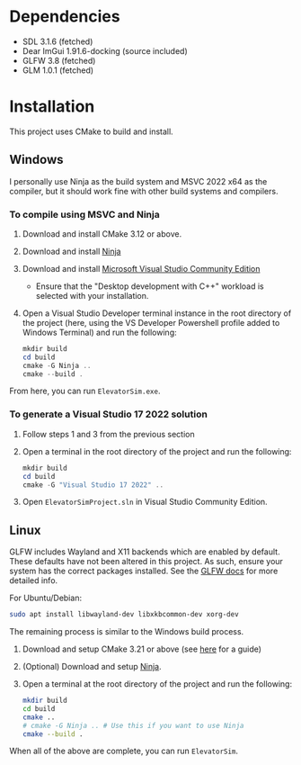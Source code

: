 # Dependencies

- SDL 3.1.6 (fetched)
- Dear ImGui 1.91.6-docking (source included)
- GLFW 3.8 (fetched)
- GLM 1.0.1 (fetched)

# Installation

This project uses CMake to build and install.

## Windows

I personally use Ninja as the build system and MSVC 2022 x64 as the compiler, but it should work fine with other build systems and compilers.

### To compile using MSVC and Ninja

1. Download and install CMake 3.12 or above.
2. Download and install [Ninja](https://github.com/ninja-build/ninja/wiki/Pre-built-Ninja-packages)
3. Download and install [Microsoft Visual Studio Community Edition](https://visualstudio.microsoft.com/thank-you-downloading-visual-studio/?sku=Community&channel=Release&version=VS2022&source=VSLandingPage&cid=2030&passive=false)
    - Ensure that the "Desktop development with C++" workload is selected with your installation.
4. Open a Visual Studio Developer terminal instance in the root directory of the project (here, using the VS Developer Powershell profile added to Windows Terminal) and run the following:

    ```powershell
    mkdir build
    cd build
    cmake -G Ninja ..
    cmake --build .
    ```

From here, you can run `ElevatorSim.exe`.

### To generate a Visual Studio 17 2022 solution

1. Follow steps 1 and 3 from the previous section
2. Open a terminal in the root directory of the project and run the following:

   ```powershell
   mkdir build
   cd build
   cmake -G "Visual Studio 17 2022" ..
   ```
3. Open `ElevatorSimProject.sln` in Visual Studio Community Edition.

## Linux

GLFW includes Wayland and X11 backends which are enabled by default. These defaults have not been altered in this project. As such, ensure your system has the correct packages installed. See the [GLFW docs](https://www.glfw.org/docs/latest/compile.html) for more detailed info.

For Ubuntu/Debian:

```bash
sudo apt install libwayland-dev libxkbcommon-dev xorg-dev
```

The remaining process is similar to the Windows build process.

1. Download and setup CMake 3.21 or above (see [here](https://www.linuxfordevices.com/tutorials/linux/install-cmake-on-linux) for a guide)
2. (Optional) Download and setup [Ninja](https://github.com/ninja-build/ninja/wiki/Pre-built-Ninja-packages).
3. Open a terminal at the root directory of the project and run the following:

    ```bash
    mkdir build
    cd build
    cmake ..
    # cmake -G Ninja .. # Use this if you want to use Ninja
    cmake --build .
    ```

When all of the above are complete, you can run `ElevatorSim`.
